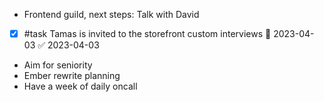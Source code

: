 * Frontend guild, next steps: Talk with David
* [x] #task Tamas is invited to the storefront custom interviews 📅 2023-04-03 ✅ 2023-04-03
* Aim for seniority
* Ember rewrite planning
*  Have a week of daily oncall 

